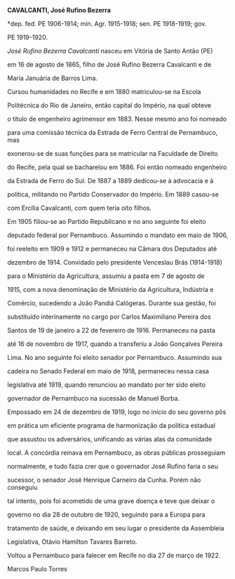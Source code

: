 **CAVALCANTI, José Rufino Bezerra**



\*dep. fed. PE 1906-1914; min. Agr. 1915-1918; sen. PE 1918-1919; gov.

PE 1919-1920.



*José Rufino Bezerra Cavalcanti* nasceu em Vitória de Santo Antão (PE)

em 16 de agosto de 1865, filho de José Rufino Bezerra Cavalcanti e de

Maria Januária de Barros Lima.



Cursou humanidades no Recife e em 1880 matriculou-se na Escola

Politécnica do Rio de Janeiro, então capital do Império, na qual obteve

o título de engenheiro agrimensor em 1883. Nesse mesmo ano foi nomeado

para uma comissão técnica da Estrada de Ferro Central de Pernambuco, mas

exonerou-se de suas funções para se matricular na Faculdade de Direito

do Recife, pela qual se bacharelou em 1886. Foi então nomeado engenheiro

da Estrada de Ferro do Sul. De 1887 a 1889 dedicou-se à advocacia e à

política, militando no Partido Conservador do Império. Em 1889 casou-se

com Ercília Cavalcanti, com quem teria oito filhos.



Em 1905 filiou-se ao Partido Republicano e no ano seguinte foi eleito

deputado federal por Pernambuco. Assumindo o mandato em maio de 1906,

foi reeleito em 1909 e 1912 e permaneceu na Câmara dos Deputados até

dezembro de 1914. Convidado pelo presidente Venceslau Brás (1914-1918)

para o Ministério da Agricultura, assumiu a pasta em 7 de agosto de

1915, com a nova denominação de Ministério da Agricultura, Indústria e

Comércio, sucedendo a João Pandiá Calógeras. Durante sua gestão, foi

substituído interinamente no cargo por Carlos Maximiliano Pereira dos

Santos de 19 de janeiro a 22 de fevereiro de 1916. Permaneceu na pasta

até 16 de novembro de 1917, quando a transferiu a João Gonçalves Pereira

Lima. No ano seguinte foi eleito senador por Pernambuco. Assumindo sua

cadeira no Senado Federal em maio de 1918, permaneceu nessa casa

legislativa até 1919, quando renunciou ao mandato por ter sido eleito

governador de Pernambuco na sucessão de Manuel Borba.



Empossado em 24 de dezembro de 1919, logo no início do seu governo pôs

em prática um eficiente programa de harmonização da política estadual

que assustou os adversários, unificando as várias alas da comunidade

local. A concórdia reinava em Pernambuco, as obras públicas prosseguiam

normalmente, e tudo fazia crer que o governador José Rufino faria o seu

sucessor, o senador José Henrique Carneiro da Cunha. Porém não conseguiu

tal intento, pois foi acometido de uma grave doença e teve que deixar o

governo no dia 28 de outubro de 1920, seguindo para a Europa para

tratamento de saúde, e deixando em seu lugar o presidente da Assembleia

Legislativa, Otávio Hamilton Tavares Barreto.



Voltou a Pernambuco para falecer em Recife no dia 27 de março de 1922.



Marcos Paulo Torres



